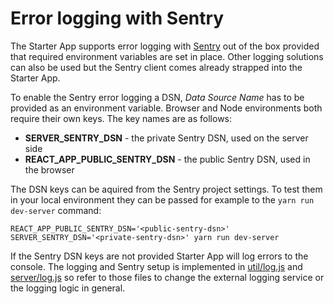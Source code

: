 # Error logging with Sentry

The Starter App supports error logging with [Sentry](https://sentry.io/) out of the box provided
that required environment variables are set in place. Other logging solutions can also be used but
the Sentry client comes already strapped into the Starter App.

To enable the Sentry error logging a DSN, _Data Source Name_ has to be provided as an environment
variable. Browser and Node environments both require their own keys. The key names are as follows:

* **SERVER_SENTRY_DSN** - the private Sentry DSN, used on the server side
* **REACT_APP_PUBLIC_SENTRY_DSN** - the public Sentry DSN, used in the browser

The DSN keys can be aquired from the Sentry project settings. To test them in your local environment
they can be passed for example to the `yarn run dev-server` command:

    REACT_APP_PUBLIC_SENTRY_DSN='<public-sentry-dsn>' SERVER_SENTRY_DSN='<private-sentry-dsn>' yarn run dev-server

If the Sentry DSN keys are not provided Starter App will log errors to the console. The logging and
Sentry setup is implemented in [util/log.js](../src/util/log.js) and
[server/log.js](../server/log.js) so refer to those files to change the external logging service or
the logging logic in general.
